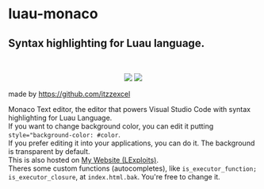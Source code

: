 # luau-monaco
## Syntax highlighting for Luau language.
<br>
<p align="center">
    <img src="https://dcbadge.vercel.app/api/shield/686765279363334205">
    <a href="https://discord.gg/NQY28YSVAb">
        <img src="https://dcbadge.vercel.app/api/server/NQY28YSVAb">
    </a>
</p>

made by https://github.com/itzzexcel

Monaco Text editor, the editor that powers Visual Studio Code with syntax highlighting for Luau Language. <br>
If you want to change background color, you can edit it putting `style="background-color: #color`. <br>
If you prefer editing it into your applications, you can do it. The background is transparent by default. <br>
This is also hosted on [My Website (LExploits)](https://lexploits.netlify.app/extra/monaco/). <br>
Theres some custom functions (autocompletes), like `is_executor_function; is_executor_closure`, at `index.html.bak`. You're free to change it.
